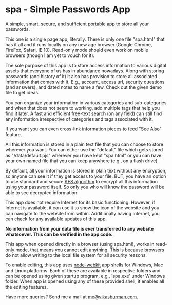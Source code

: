 spa - Simple Passwords App
===

A simple, smart, secure, and sufficient portable app to store all your passwords.


This one is a single page app, literally. There is only one file "spa.html" that has it all and it runs locally on any new age browser (Google Chrome, FireFox, Safari, IE 10). Read-only mode should even work on mobile browsers (though I am yet to vouch for it).  


The sole purpose of this app is to store access information to various digital assets that everyone of us has in abundance nowadays. Along with storing passwords (and history of it) it also has provision to store all associated information that comes with it. E.g., account, access url, security questions (and answers), and dated notes to name a few. Check out the given demo file to get ideas.


You can organize your information in various categories and sub-categories and when that does not seem to working, add multiple tags that help you find it later. A fast and efficient free-text search (on any field) can still find any information irrespective of categories and tags associated with it. 


If you want you can even cross-link information pieces to feed "See Also" feature. 


All this information is stored in a plain text file that you can choose to store wherever you want. You can either use the "default" file which gets stored as "/data/default.pjs" wherever you have kept "spa.html" or you can have your own named file that you can keep anywhere (e.g., on a flash drive).

By default, all your information is stored in plain text without any encryption, so anyone can see it if they get access to your file. BUT, you have an option to use standard and secure [AES algorithm](http://en.wikipedia.org/wiki/Advanced_Encryption_Standard) to encrypt all this information using your password itself. So only you who will know the password will be able to see decrypted information. 


This app does not require Internet for its basic functioning. However, if Internet is available, it can use it to show the icon of the website and you can navigate to the website from within. Additionally having Internet, you can check for any available updates of this app. 

**No information from your data file is *ever* transferred to any website whatsoever. This can be verified in the app code.**

This app when opened directly in a browser (using spa.html), works in read-only mode, that means you cannot edit anything. This is because browsers do not allow writing to the local file system for all security reasons. 

To enable editing, this app uses [node-webkit](https://github.com/rogerwang/node-webkit) app shells for Windows, Mac and Linux platforms. Each of these are available in respective folders and can be opened using given startup program, e.g., 'spa.exe' under Windows folder. When app is opened using any of these provided shell, it enables all the editing features.


Have more queries? Send me a mail at [me@vikasburman.com](mailto:me@vikasburman.com).
 


 
